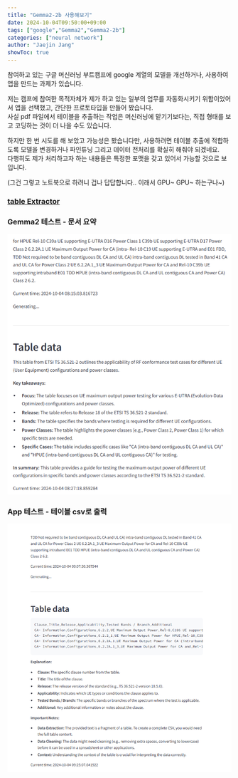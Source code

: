 ```yaml
---
title: "Gemma2-2b 사용해보기"
date: 2024-10-04T09:50:00+09:00
tags: ["google","Gemma2","Gemma2-2b"]
categories: ["neural network"]
author: "Jaejin Jang"
showToc: true
---
```


참여하고 있는 구글 머신러닝 부트캠프에 google 계열의 모델을 개선하거나, 사용하여 앱을 만드는 과제가 있습니다.  

저는 캠프에 참여한 목적자체가 제가 하고 있는 일부의 업무를 자동화시키기 위함이었어서 앱을 선택했고, 간단한 프로토타입을 만들어 봤습니다.  
사실 pdf 파일에서 테이블을 추출하는 작업은 머신러닝에 맡기기보다는, 직접 형태를 보고 코딩하는 것이 더 나을 수도 있습니다.

하지만 한 번 시도를 해 보았고 가능성은 봤습니다만, 사용하려면 테이블 추출에 적합하도록 모델을 변경하거나 파인튜닝 그리고 데이터 전처리를 확실히 해줘야 되겠네요.  
다행히도 제가 처리하고자 하는 내용들은 특정한 포맷을 갖고 있어서 가능할 것으로 보입니다.

(그건 그렇고 노트북으로 하려니 겁나 답답합니다.. 이래서 GPU~ GPU~ 하는구나~)

### [table Extractor](https://github.com/jaejin0me/tableExtractorWithGemma)

### Gemma2 테스트 - 문서 요약
![요약](/summarize.png)

### App 테스트 - 테이블 csv로 출력
![csv 출력](/csv.png)